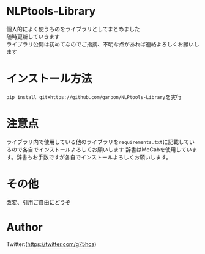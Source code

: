 # NLPtools-Library
個人的によく使うものをライブラリとしてまとめました  
随時更新していきます  
ライブラリ公開は初めてなのでご指摘、不明な点があれば連絡よろしくお願いします

# インストール方法 
`pip install git+https://github.com/ganbon/NLPtools-Library`を実行

# 注意点
ライブラリ内で使用している他のライブラリを`requirements.txt`に記載しているので各自でインストールよろしくお願いします
辞書はMeCabを使用しています。辞書もお手数ですが各自でインストールよろしくお願いします。

# その他
改変、引用ご自由にどうぞ

# Author
Twitter:(https://twitter.com/g75hca)
